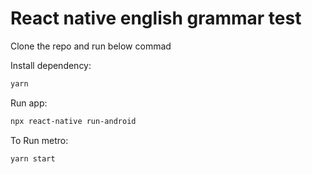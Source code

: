 # React native english grammar test
Clone the repo and run below commad

Install dependency:

```sh
yarn
```

Run app:

```sh
npx react-native run-android
```

To Run metro:

```sh
yarn start
```
